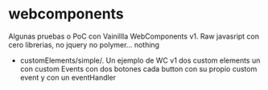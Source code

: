 # webcomponents

Algunas pruebas o PoC con Vainillla WebComponents v1. Raw javasript con cero librerias, no jquery no polymer... nothing

* customElements/simple/. Un ejemplo de WC v1 dos custom elements un con custom Events con dos botones cada button con su propio custom event y con un eventHandler

